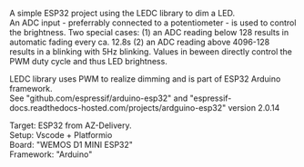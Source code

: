 A simple ESP32 project using the LEDC library to dim a LED.  
An ADC input - preferrably connected to a potentiometer - is used to control the brightness.
Two special cases: (1) an ADC reading below 128 results in automatic fading every ca. 12.8s
(2) an ADC reading above 4096-128 results in a blinking with 5Hz blinking.
Values in beween directly control the PWM duty cycle and thus LED brightness.

LEDC library uses PWM to realize dimming and is part of ESP32 Arduino framework.   
See "github.com/espressif/arduino-esp32" and "espressif-docs.readthedocs-hosted.com/projects/ardguino-esp32" version 2.0.14

Target: ESP32 from AZ-Delivery.  
Setup: Vscode + Platformio  
Board: "WEMOS D1 MINI ESP32"  
Framework: "Arduino"  
